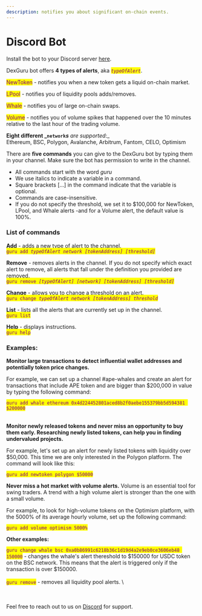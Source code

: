```yaml
---
description: notifies you about significant on-chain events.
---
```


# Discord Bot

Install the bot to your Discord server [here](https://discord.com/oauth2/authorize?client\_id=962926828950020186\&scope=bot\&permissions=137439267840).&#x20;



DexGuru bot offers **4 types of alerts**, aka _<mark style="color:purple;">`typeOfAlert`</mark>_.&#x20;

<mark style="color:purple;">NewToken</mark> - notifies you when a new token gets a liquid on-chain market.&#x20;

<mark style="color:purple;">LPool</mark> - notifies you of liquidity pools adds/removes.&#x20;

<mark style="color:purple;">Whale</mark> - notifies you of large on-chain swaps.&#x20;

<mark style="color:purple;">Volume</mark> - notifies you of volume spikes that happened over the 10 minutes relative to the last hour of the trading volume.



**Eight different **_<mark style="color:purple;">**`network`**</mark>_**s** are supported_:_ \
Ethereum, BSC, Polygon, Avalanche, Arbitrum, Fantom, CELO, Optimism



There are **five commands** you can give to the DexGuru bot by typing them in your channel. Make  sure the bot has permission to write in the channel.

* All commands start with the word _guru_&#x20;
* We use italics to indicate a variable in a command.&#x20;
* Square brackets \[...] in the command indicate that the variable is optional.&#x20;
* Commands are case-insensitive.&#x20;
* If you do not specify the threshold, we set it to $100,000 for NewToken, LPool, and Whale alerts -and for a Volume alert, the default value is 100%.

### List of commands&#x20;

**Add** - adds a new type of alert to the channel. \
<mark style="color:purple;">`guru add`</mark><mark style="color:purple;">` `</mark>_<mark style="color:purple;">`typeOfAlert network [tokenAddress] [threshold]`</mark>_

**Remove** - removes alerts in the channel. If you do not specify which exact alert to remove, all alerts that fall under the definition you provided are removed. \
<mark style="color:purple;">`guru remove`</mark><mark style="color:purple;">` `</mark>_<mark style="color:purple;">`[typeOfAlert] [network] [tokenAddress] [threshold]`</mark>_

**Change** - allows you to change a threshold on an alert. \
<mark style="color:purple;">`guru change`</mark><mark style="color:purple;">` `</mark>_<mark style="color:purple;">`typeOfAlert network [tokenAddress] threshold`</mark>_

**List** - lists all the alerts that are currently set up in the channel. \
<mark style="color:purple;">`guru list`</mark>

**Help** - displays instructions. \
<mark style="color:purple;">`guru help`</mark>



### Examples:

**Monitor large transactions to detect influential wallet addresses and potentially token price changes.** &#x20;

For example, we can set up a channel #ape-whales and create an alert for transactions that include APE token and are bigger than $200,000 in value by typing the following command:&#x20;

<mark style="color:purple;">`guru add whale ethereum 0x4d224452801aced8b2f0aebe155379bb5d594381 $200000`</mark>

\
**Monitor newly released tokens and never miss an opportunity to buy them early. Researching newly listed tokens, can help you in finding undervalued projects.**&#x20;

For example, let's set up an alert for newly listed tokens with liquidity over $50,000. This time we are only interested in the Polygon platform. The command will look like this:&#x20;

<mark style="color:purple;">`guru add newtoken polygon $50000`</mark>



**Never miss a hot market with volume alerts.** Volume is an essential tool for swing traders. A trend with a high volume alert is stronger than the one with a small volume. &#x20;

For example, to look for high-volume tokens on the Optimism platform, with the 5000% of its average hourly volume, set up the following command:&#x20;

<mark style="color:purple;">`guru add volume optimism 5000%`</mark>



**Other examples:**

<mark style="color:purple;">`guru change whale bsc 0xa0b86991c6218b36c1d19d4a2e9eb0ce3606eb48 150000`</mark> - changes the whale's alert thereshold to $150000 for USDC token on the BSC network. This means that the alert is triggered only if the transaction is over $150000. \
\
<mark style="color:purple;">`guru remove`</mark> - removes all liquidity pool alerts. \


\
\
Feel free to reach out to us on [Discord](https://discord.com/invite/dPW8fzwzz9) for support.&#x20;

